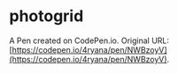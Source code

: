 # photogrid

A Pen created on CodePen.io. Original URL: [https://codepen.io/4ryana/pen/NWBzoyV](https://codepen.io/4ryana/pen/NWBzoyV).

